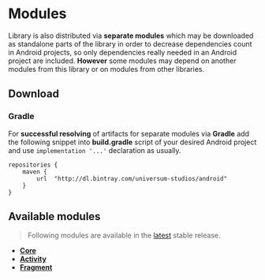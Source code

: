 Modules
===============

Library is also distributed via **separate modules** which may be downloaded as standalone parts of
the library in order to decrease dependencies count in Android projects, so only dependencies really
needed in an Android project are included. **However** some modules may depend on another modules
from this library or on modules from other libraries.

## Download ##

### Gradle ###

For **successful resolving** of artifacts for separate modules via **Gradle** add the following snippet
into **build.gradle** script of your desired Android project and use `implementation '...'` declaration
as usually.

    repositories {
        maven {
            url  "http://dl.bintray.com/universum-studios/android"
        }
    }

## Available modules ##
> Following modules are available in the [latest](https://github.com/universum-studios/android_universi/releases "Latest Releases page") stable release.

- **[Core](https://github.com/universum-studios/android_universi/tree/support-master/library-core)**
- **[Activity](https://github.com/universum-studios/android_universi/tree/support-master/library-activity)**
- **[Fragment](https://github.com/universum-studios/android_universi/tree/support-master/library-fragment)**
